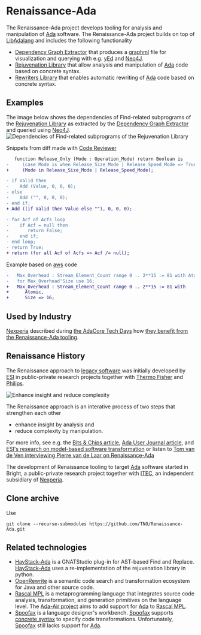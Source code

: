 # Renaissance-Ada
The Renaissance-Ada project develops tooling for analysis and manipulation 
of [Ada](https://en.wikipedia.org/wiki/Ada_(programming_language)) software.
The Renaissance-Ada project builds on top of [LibAdalang](https://adaco.re/libadalang)
and includes the following functionality
* [Dependency Graph Extractor](https://github.com/TNO/Dependency_Graph_Extractor-Ada) 
that produces a [graphml](http://graphml.graphdrawing.org) file for visualization and querying 
with e.g. [yEd](https://www.yworks.com/products/yed) and [Neo4J](https://neo4j.com/).
* [Rejuvenation Library](https://github.com/TNO/Rejuvenation-Ada) that 
allow analysis and manipulation of [Ada](https://en.wikipedia.org/wiki/Ada_(programming_language)) 
code based on concrete syntax.
* [Rewriters Library](https://github.com/TNO/Rewriters-Ada/) that
enables automatic rewriting of [Ada](https://en.wikipedia.org/wiki/Ada_(programming_language))
code based on concrete syntax.

## Examples

The image below shows the dependencies of Find-related subprograms of 
the [Rejuvenation Library](https://github.com/TNO/Rejuvenation-Ada)
as extracted by the [Dependency Graph Extractor](https://github.com/TNO/Dependency_Graph_Extractor-Ada) and 
queried using [Neo4J](https://neo4j.com/).
![Dependencies of Find-related subprograms of the Rejuvenation Library](/doc/Relations_Of_Find.jpg)

Snippets from diff made with [Code Reviewer](https://github.com/TNO/Rewriters-Ada/tree/main/code_reviewer)
```diff
   function Release_Only (Mode : Operation_Mode) return Boolean is
-     (case Mode is when Release_Size_Mode | Release_Speed_Mode => True, when others => False);
+     (Mode in Release_Size_Mode | Release_Speed_Mode);
```

```diff
- if Valid then
-    Add (Value, 0, 0, 0);
- else
-    Add ("", 0, 0, 0);
- end if;
+ Add ((if Valid then Value else ""), 0, 0, 0);
```

```diff
- for Acf of Acfs loop
-    if Acf = null then
-       return False;
-    end if;
- end loop;
- return True;
+ return (for all Acf of Acfs => Acf /= null);
```

Example based on
[aws](https://github.com/AdaCore/aws/blob/7488c0f6f4c593b51e8b61b94d245e2ff4896e33/config/ssl/aws-net-ssl__openssl.adb#L215-L216)
code
```diff
-   Max_Overhead : Stream_Element_Count range 0 .. 2**15 := 81 with Atomic;
-   for Max_Overhead'Size use 16;
+   Max_Overhead : Stream_Element_Count range 0 .. 2**15 := 81 with
+      Atomic,
+      Size => 16;
```

## Used by Industry
[Nexperia](https://nexperia.com) described during [the AdaCore Tech Days](https://events.adacore.com/eutechday2021) 
how [they benefit from the Renaissance-Ada tooling](https://www.youtube.com/watch?v=EHrd-9wgALM).

## Renaissance History

The Renaissance approach to [legacy software](https://en.wikipedia.org/wiki/Legacy_code) was initially developed by [ESI](https://esi.nl)
in public-private research projects together with [Thermo Fisher](https://thermofisher.com) and [Philips](http://philips.com).

![Enhance insight and reduce complexity](/doc/enhance-insight-reduce-complexity.jpg)

The Renaissance approach is an interative process of
two steps that strengthen each other
* enhance insight by analysis and 
* reduce complexity by manipulation.

For more info, see e.g. the 
[Bits & Chips article](https://bits-chips.nl/artikel/esi-helps-thermo-fisher-and-philips-grease-their-software-machines),
[Ada User Journal article](https://www.ada-europe.org/archive/auj/auj-43-3-withcovers.pdf), and [ESI's research on model-based software transformation](https://esi.nl/research/output/methods/model-based-software-transformation)
or listen
to [Tom van de Ven interviewing Pierre van de Laar on Renaissance-Ada](https://open.spotify.com/episode/4jKsjhffi77gcUKiayl8mN?si=8801fec2fbcc4291)

The development of Renaissance tooling to target [Ada](https://en.wikipedia.org/wiki/Ada_(programming_language)) software
started in Bright, a public-private research project together with [ITEC](https://itecequipment.com), 
an independent subsidiary of [Nexperia](https://nexperia.com).

## Clone archive

Use
```
git clone --recurse-submodules https://github.com/TNO/Renaissance-Ada.git
```

## Related technologies
* [HayStack-Ada](https://github.com/BurritoZz/Haystack-Ada) is a GNATStudio plug-in for AST-based Find and Replace. 
[HayStack-Ada](https://github.com/BurritoZz/Haystack-Ada) uses a re-implementation of the rejuvenation library in python.
* [OpenRewrite](https://docs.openrewrite.org) is a semantic code search and transformation ecosystem for Java and other source code.
* [Rascal MPL](https://www.rascal-mpl.org) is a metaprogramming language that 
integrates source code analysis, transformation, and generation primitives on the language level.
The [Ada-Air project](https://github.com/cwi-swat/ada-air) aims to add support for [Ada](https://en.wikipedia.org/wiki/Ada_(programming_language))
to [Rascal MPL](https://www.rascal-mpl.org).
* [Spoofax](https://www.spoofax.dev) is a language designer's workbench. [Spoofax](https://www.spoofax.dev) supports [concrete syntax](https://www.spoofax.dev/howtos/stratego/concrete-syntax) to specify code transformations.
Unfortunately, [Spoofax](https://www.spoofax.dev) still lacks support for [Ada](https://en.wikipedia.org/wiki/Ada_(programming_language)).
